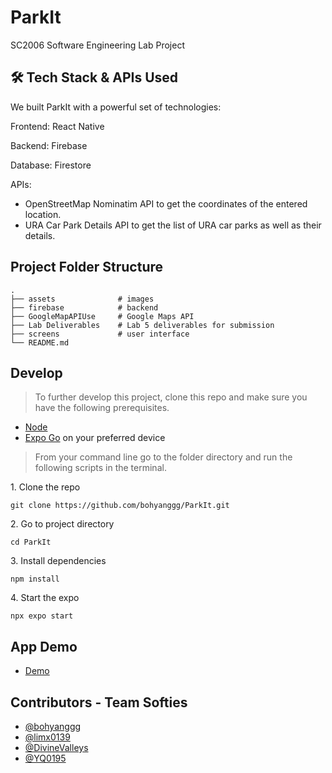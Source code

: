 # ParkIt
SC2006 Software Engineering Lab Project

## 🛠️ Tech Stack & APIs Used
We built ParkIt with a powerful set of technologies:

Frontend: React Native

Backend: Firebase

Database: Firestore

APIs: 
- OpenStreetMap Nominatim API to get the coordinates of the entered location.
- URA Car Park Details API to get the list of URA car parks as well as their details.

## Project Folder Structure

```terminal
.
├── assets              # images
├── firebase            # backend
├── GoogleMapAPIUse     # Google Maps API
├── Lab Deliverables    # Lab 5 deliverables for submission
├── screens             # user interface
└── README.md
```

## Develop

> To further develop this project, clone this repo and make sure you have the following prerequisites.

- [Node](https://nodejs.org/en/download/)
- [Expo Go](https://expo.dev/client) on your preferred device

> From your command line go to the folder directory and run the following scripts in the terminal.

1\. Clone the repo

```terminal
git clone https://github.com/bohyanggg/ParkIt.git
```

2\. Go to project directory

```terminal
cd ParkIt
```

3\. Install dependencies

```terminal
npm install
```

4\. Start the expo

```terminal
npx expo start
```

## App Demo

- [Demo](https://youtu.be/5hKf5ObB2pQ)


## Contributors - Team Softies

- [@bohyanggg](https://github.com/bohyanggg)
- [@limx0139](https://github.com/limx0139)
- [@DivineValleys](https://github.com/DivineValleys)
- [@YQ0195](https://github.com/YQ0195)

